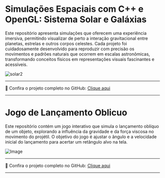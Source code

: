 # Simulações Espaciais com C++ e OpenGL: Sistema Solar e Galáxias

Este repositório apresenta simulações que oferecem uma experiência imersiva, permitindo visualizar de perto a interação gravitacional entre planetas, estrelas e outros corpos celestes. Cada projeto foi cuidadosamente desenvolvido para reproduzir com precisão os movimentos e padrões naturais que ocorrem em escalas astronômicas, transformando conceitos físicos em representações visuais fascinantes e acessíveis.


![solar2](https://github.com/user-attachments/assets/7c53c1b5-a2fe-40a7-ac06-c88e34f9e2e6)

---

🔗 Confira o projeto completo no GitHub: [Clique aqui](https://github.com/JhonatanBarboza/Simulacao_Universo)

---

# Jogo de Lançamento Oblicuo

Este repositório contém um jogo interativo que simula o lançamento oblíquo de um objeto, explorando a influência da gravidade e da força viscosa no movimento do projétil. O objetivo do jogo é ajustar o ângulo e a velocidade inicial do lançamento para acertar um retângulo alvo na tela.

![Image](https://github.com/user-attachments/assets/1769a548-6fc9-4519-be71-c45bc1235370)

---

🔗 Confira o projeto completo no GitHub: [Clique aqui](https://github.com/JhonatanBarboza/Lancamento_obliquo/blob/main/README.md)

---
